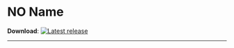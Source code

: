# NO Name


**Download**: [![Latest release](https://img.shields.io/github/v/release/Fo4Ik-git/assembly_name?color=blue&include_prereleases&label=Download&style=for-the-badge)](https://github.com/Fo4Ik-git/assembly_name/releases)

---
